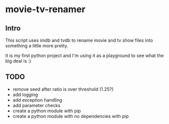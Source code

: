 # movie-tv-renamer
## Intro
This script uses imdb and tvdb to rename movie and tv show files into something a little more pretty.  

It is my first python project and I'm using it as a playground to see what the big deal is :)

## TODO
* remove seed after ratio is over threshold (1.25?)
* add logging
* add exception handling
* add parameter checks
* create a python module with pip
* create a python module with no dependencies with pip